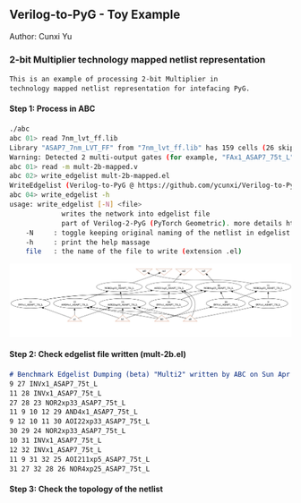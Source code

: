 ## Verilog-to-PyG - Toy Example

Author: Cunxi Yu

### 2-bit Multiplier technology mapped netlist representation

```markdown
This is an example of processing 2-bit Multiplier in 
technology mapped netlist representation for intefacing PyG.
```

#### Step 1: Process in ABC

```bash
./abc 
abc 01> read 7nm_lvt_ff.lib 
Library "ASAP7_7nm_LVT_FF" from "7nm_lvt_ff.lib" has 159 cells (26 skipped: 23 seq; 0 tri-state; 3 no func; 0 dont_use).  Time =     0.70 sec
Warning: Detected 2 multi-output gates (for example, "FAx1_ASAP7_75t_L").
abc 01> read -m mult-2b-mapped.v 
abc 02> write_edgelist mult-2b-mapped.el
WriteEdgelist (Verilog-to-PyG @ https://github.com/ycunxi/Verilog-to-PyG) starts writing to mult-2b-mapped.el.
abc 04> write_edgelist -h
usage: write_edgelist [-N] <file>
	         writes the network into edgelist file
	         part of Verilog-2-PyG (PyTorch Geometric). more details https://github.com/ycunxi/Verilog-to-PyG 
	-N     : toggle keeping original naming of the netlist in edgelist (default=False)
	-h     : print the help massage
	file   : the name of the file to write (extension .el)
```
<img src="mult-2b-mapped-plot.jpg" alt="AIG of 2-b Multiplier" width="800" />

#### Step 2: Check edgelist file written (mult-2b.el)



```markdown
# Benchmark Edgelist Dumping (beta) "Multi2" written by ABC on Sun Apr 23 19:06:42 2023 (more at https://github.com/ycunxi/Verilog-to-PyG)
9 27 INVx1_ASAP7_75t_L
11 28 INVx1_ASAP7_75t_L
27 28 23 NOR2xp33_ASAP7_75t_L
11 9 10 12 29 AND4x1_ASAP7_75t_L
9 12 10 11 30 AOI22xp33_ASAP7_75t_L
30 29 24 NOR2xp33_ASAP7_75t_L
10 31 INVx1_ASAP7_75t_L
12 32 INVx1_ASAP7_75t_L
11 9 31 32 25 AOI211xp5_ASAP7_75t_L
31 27 32 28 26 NOR4xp25_ASAP7_75t_L
```

#### Step 3: Check the topology of the netlist
